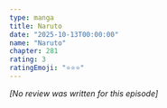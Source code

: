 ```yaml
---
type: manga
title: Naruto
date: "2025-10-13T00:00:00"
name: "Naruto"
chapter: 281
rating: 3
ratingEmoji: "⭐️⭐️⭐️"
---
```


_[No review was written for this episode]_